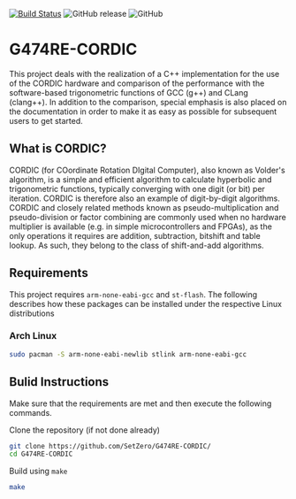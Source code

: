 [![Build Status](https://drone.magical.rocks/api/badges/SetZero/G474RE-CORDIC/status.svg)](https://drone.magical.rocks/SetZero/G474RE-CORDIC) ![GitHub release](https://img.shields.io/github/v/release/SetZero/G474RE-CORDIC?include_prereleases) ![GitHub](https://img.shields.io/github/license/SetZero/G474RE-CORDIC)

# G474RE-CORDIC

This project deals with the realization of a C++ implementation for the use of the CORDIC hardware and comparison of the performance with the software-based trigonometric functions of GCC (g++) and CLang (clang++). In addition to the comparison, special emphasis is also placed on the documentation in order to make it as easy as possible for subsequent users to get started.

## What is CORDIC?

CORDIC (for COordinate Rotation DIgital Computer), also known as Volder's algorithm, is a simple and efficient algorithm to calculate hyperbolic and trigonometric functions, typically converging with one digit (or bit) per iteration. CORDIC is therefore also an example of digit-by-digit algorithms. CORDIC and closely related methods known as pseudo-multiplication and pseudo-division or factor combining are commonly used when no hardware multiplier is available (e.g. in simple microcontrollers and FPGAs), as the only operations it requires are addition, subtraction, bitshift and table lookup. As such, they belong to the class of shift-and-add algorithms.


## Requirements 

This project requires ```arm-none-eabi-gcc``` and ```st-flash```. The following describes how these packages can be installed under the respective Linux distributions

### Arch Linux

```bash
sudo pacman -S arm-none-eabi-newlib stlink arm-none-eabi-gcc
```

## Bulid Instructions

Make sure that the requirements are met and then execute the following commands.

Clone the repository (if not done already)

```bash
git clone https://github.com/SetZero/G474RE-CORDIC/
cd G474RE-CORDIC
```

Build using ```make```

```bash
make
```
